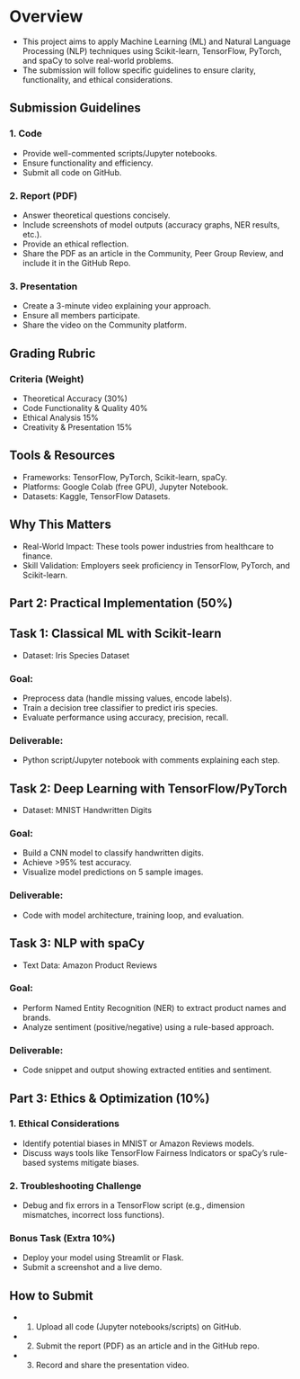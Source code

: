 # Overview
- This project aims to apply Machine Learning (ML) and Natural Language Processing (NLP) techniques using Scikit-learn, TensorFlow, PyTorch, and spaCy to solve real-world problems. 
- The submission will follow specific guidelines to ensure clarity, functionality, and ethical considerations.

## Submission Guidelines
### 1. Code
- Provide well-commented scripts/Jupyter notebooks.
- Ensure functionality and efficiency.
- Submit all code on GitHub.

### 2. Report (PDF)
- Answer theoretical questions concisely.
- Include screenshots of model outputs (accuracy graphs, NER results, etc.).
- Provide an ethical reflection.
- Share the PDF as an article in the Community, Peer Group Review, and include it in the GitHub Repo.

### 3. Presentation
- Create a 3-minute video explaining your approach.
- Ensure all members participate.
- Share the video on the Community platform.

## Grading Rubric
### Criteria	(Weight)
- Theoretical Accuracy	(30%)
- Code Functionality & Quality	40%
- Ethical Analysis	15%
- Creativity & Presentation	15%

## Tools & Resources
- Frameworks: TensorFlow, PyTorch, Scikit-learn, spaCy.
- Platforms: Google Colab (free GPU), Jupyter Notebook.
- Datasets: Kaggle, TensorFlow Datasets.

## Why This Matters
- Real-World Impact: These tools power industries from healthcare to finance.
- Skill Validation: Employers seek proficiency in TensorFlow, PyTorch, and Scikit-learn.

## Part 2: Practical Implementation (50%)
## Task 1: Classical ML with Scikit-learn
- Dataset: Iris Species Dataset 
### Goal:
- Preprocess data (handle missing values, encode labels).
- Train a decision tree classifier to predict iris species.
- Evaluate performance using accuracy, precision, recall. 

### Deliverable:
- Python script/Jupyter notebook with comments explaining each step.

## Task 2: Deep Learning with TensorFlow/PyTorch
- Dataset: MNIST Handwritten Digits 

### Goal:
- Build a CNN model to classify handwritten digits.
- Achieve >95% test accuracy.
- Visualize model predictions on 5 sample images. 

### Deliverable:
- Code with model architecture, training loop, and evaluation.

## Task 3: NLP with spaCy
- Text Data: Amazon Product Reviews 

### Goal:
- Perform Named Entity Recognition (NER) to extract product names and brands.
- Analyze sentiment (positive/negative) using a rule-based approach. 

### Deliverable:
- Code snippet and output showing extracted entities and sentiment.

## Part 3: Ethics & Optimization (10%)
### 1. Ethical Considerations
- Identify potential biases in MNIST or Amazon Reviews models.
- Discuss ways tools like TensorFlow Fairness Indicators or spaCy’s rule-based systems mitigate biases.

### 2. Troubleshooting Challenge
- Debug and fix errors in a TensorFlow script (e.g., dimension mismatches, incorrect loss functions).

### Bonus Task (Extra 10%)
- Deploy your model using Streamlit or Flask.
- Submit a screenshot and a live demo.

## How to Submit
- 1. Upload all code (Jupyter notebooks/scripts) on GitHub.
- 2. Submit the report (PDF) as an article and in the GitHub repo.
- 3. Record and share the presentation video.